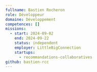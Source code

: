 ```yaml
---
fullname: Bastien Rocheron
role: Développeur
domaine: Développement
competences: []
missions:
  - start: 2024-09-02
    end: 2024-09-22
    status: independent
    employer: LittleBigConnection
    startups:
      - recommandations-collaboratives
github: bastien-rcc
---
```


